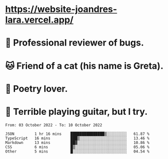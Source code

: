 # https://website-joandres-lara.vercel.app/
# 🐛 Professional reviewer of bugs.
# 🐱 Friend of a cat (his name is Greta).
# 📜 Poetry lover.
# 🎸 Terrible playing guitar, but I try.

<!--START_SECTION:waka-->

```text
From: 03 October 2022 - To: 10 October 2022

JSON         1 hr 16 mins    ███████████████▒░░░░░░░░░   61.87 %
TypeScript   16 mins         ███▒░░░░░░░░░░░░░░░░░░░░░   13.46 %
Markdown     13 mins         ██▓░░░░░░░░░░░░░░░░░░░░░░   10.86 %
CSS          6 mins          █▒░░░░░░░░░░░░░░░░░░░░░░░   05.06 %
Other        5 mins          █░░░░░░░░░░░░░░░░░░░░░░░░   04.54 %
```

<!--END_SECTION:waka-->
